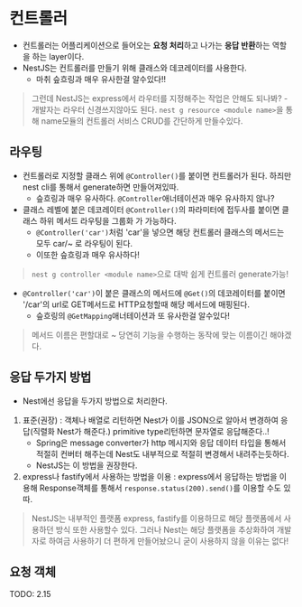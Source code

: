 # 컨트롤러
- 컨트롤러는 어플리케이션으로 들어오는 **요청 처리**하고 나가는 **응답 반환**하는 역할을 하는 layer이다.
- NestJS는 컨트롤러를 만들기 위해 클래스와 데코레이터를 사용한다.
    - 마취 슾흐링과 매우 유사한걸 알수있다!!

> 그런데 NestJS는 express에서 라우터를 지정해주는 작업은 안해도 되나봐? - 개발자는 라우터 신경쓰지않아도 된다.
> `nest g resource <module name>`을 통해 name모듈의 컨트롤러 서비스 CRUD를 간단하게 만들수있다.

## 라우팅
- 컨트롤러로 지정할 클래스 위에 `@Controller()`를 붙이면 컨트롤러가 된다. 하즤만 nest cli를 통해서 generate하면 만들어져있따.
    - 슾흐링과 매우 유사하다. `@Controller`애너테이션과 매우 유사하지 않나?
- 클래스 레벨에 붙은 데코레이터 `@Controller()`의 파라미터에 접두사를 붙이면 클래스 하위 메서드 라우팅을 그룹화 가 가능하다. 
    - `@Controller('car')`처럼 'car'을 넣으면 해당 컨트롤러 클래스의 메서드는 모두 car/~ 로 라우팅이 된다.
    - 이또한 슾흐링과 매우 유사하다!

> `nest g controller <module name>`으로 대박 쉽게 컨트롤러 generate가능!

- `@Controller('car')`이 붙은 클래스의 메서드에 `@Get()`의 데코레이터를 붙이면 '/car'의 url로 GET메서드로 HTTP요청할때 해당 메서드에 매핑된다.
    - 슾흐링의 `@GetMapping`애너테이션과 또 유사한걸 알수있다!

> 메서드 이름은 편할대로 ~ 당연히 기능을 수행하는 동작에 맞는 이름이긴 해야겠다.

## 응답 두가지 방법
- Nest에선 응답을 두가지 방법으로 처리한다.

1. 표준(권장) : 객체나 배열로 리턴하면 Nest가 이를 JSON으로 알아서 변경하여 응답(직렬화 Nest가 해준다.) primitive type리턴하면 문자열로 응답해준다..!
    - Spring은 message converter가 http 메시지와 응답 데이터 타입을 통해서 적절히 컨버터 해주는데 Nest도 내부적으로 적절히 변경해서 내려주는듯하다.
    - NestJS는 이 방법을 권장한다.
2. express나 fastify에서 사용하는 방법을 이용 : express에서 응답하는 방법을 이용해 Response객체를 통해서 `response.status(200).send()`를 이용할 수도 있따.

> NestJS는 내부적인 플랫폼 express, fastify를 이용하므로 해당 플랫폼에서 사용하던 방식 또한 사용할수 있다. 그러나 Nest는 해당 플랫폼을 추상화하여 개발자로 하여금 사용하기 더 편하게 만들어놨으니 굳이 사용하지 않을 이유는 없다!

## 요청 객체
TODO: 2.15